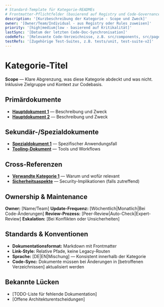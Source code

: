 ```yaml
---
# Standard-Template für Kategorie-READMEs
# Frontmatter-Pflichtfelder (basierend auf Registry und Code-Governance)
description: '[Kurzbeschreibung der Kategorie - Scope und Zweck]'
owner: '[Owner/Team/Individual - aus Registry oder Rules zuweisen]'
priority: '[high|medium|low - basierend auf Kritikalität]'
lastSync: '[Datum der letzten Code-Doc-Synchronisation]'
codeRefs: '[Relevante Code-Verzeichnisse, z.B. src/components, src/pages/api]'
testRefs: '[Zugehörige Test-Suites, z.B. tests/unit, test-suite-v2]'
---
```


# Kategorie-Titel

**Scope** — Klare Abgrenzung, was diese Kategorie abdeckt und was nicht. Inklusive Zielgruppe und Kontext zur Codebasis.

## Primärdokumente

- **[Hauptdokument 1](./hauptdokument1.md)** — Beschreibung und Zweck
- **[Hauptdokument 2](./hauptdokument2.md)** — Beschreibung und Zweck

## Sekundär-/Spezialdokumente

- **[Spezialdokument 1](./spezial1.md)** — Spezifischer Anwendungsfall
- **[Tooling-Dokument](./tooling.md)** — Tools und Workflows

## Cross-Referenzen

- **[Verwandte Kategorie 1](../anderekategorie/)** — Warum und wofür relevant
- **[Sicherheitsaspekte](../security/)** — Security-Implikationen (falls zutreffend)

## Ownership & Maintenance

**Owner:** [Name/Team]
**Update-Frequenz:** [Wöchentlich|Monatlich|Bei Code-Änderungen]
**Review-Prozess:** [Peer-Review|Auto-Check|Expert-Review]
**Eskalation:** [Bei Konflikten oder Unsicherheiten]

## Standards & Konventionen

- **Dokumentationsformat:** Markdown mit Frontmatter
- **Link-Style:** Relative Pfade, keine Legacy-Routen
- **Sprache:** [DE|EN|Mischung] — Konsistent innerhalb der Kategorie
- **Code-Sync:** Dokumente müssen bei Änderungen in [betroffenen Verzeichnissen] aktualisiert werden

## Bekannte Lücken

- [TODO-Liste für fehlende Dokumentation]
- [Offene Architekturentscheidungen]
